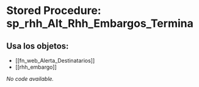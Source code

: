 # Stored Procedure: sp_rhh_Alt_Rhh_Embargos_Termina

## Usa los objetos:
- [[fn_web_Alerta_Destinatarios]]
- [[rhh_embargo]]

*No code available.*
